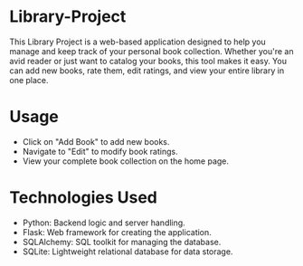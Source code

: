 # Library-Project
This Library Project is a web-based application designed to help you manage and keep track of your personal book collection. Whether you're an avid reader or just want to catalog your books, this tool makes it easy. You can add new books, rate them, edit ratings, and view your entire library in one place.

# Usage
- Click on "Add Book" to add new books.
- Navigate to "Edit" to modify book ratings.
- View your complete book collection on the home page.

# Technologies Used
- Python: Backend logic and server handling.
- Flask: Web framework for creating the application.
- SQLAlchemy: SQL toolkit for managing the database.
- SQLite: Lightweight relational database for data storage.
